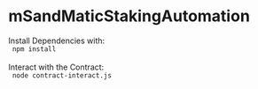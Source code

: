 # mSandMaticStakingAutomation

Install Dependencies with:
<br>
<code>
npm install
</code>
<br>
<br>
Interact with the Contract:
<br>
<code>
node contract-interact.js
</code>
